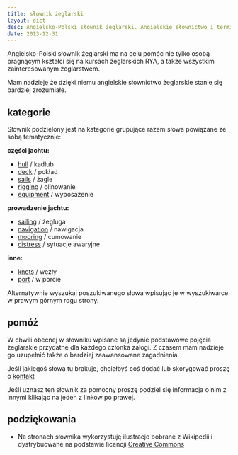 ```yaml
---
title: słownik żeglarski 
layout: dict
desc: Angielsko-Polski słownik żeglarski. Angielskie słownictwo i terminologia żeglarska pomocna w ukończeniu kursów RYA. 
date: 2013-12-31
---
```

Angielsko-Polski słownik żeglarski ma na celu pomóc nie tylko osobą pragnącym kształci się na kursach żeglarskich RYA, 
a także wszystkim zainteresowanym żeglarstwem.   

Mam nadzieję że dzięki niemu angielskie słownictwo żeglarskie stanie się bardziej zrozumiałe.


kategorie
----------

Słownik podzielony jest na kategorie grupujące razem słowa powiązane ze sobą tematycznie:

**części jachtu:**

* [hull](/dict/hull.html) / kadłub
* [deck](/dict/deck.html) / pokład
* [sails](/dict/sails.html) / żagle
* [rigging](/dict/rigging.html) / olinowanie    
* [equipment](/dict/equipment.html) / wyposażenie   
   
**prowadzenie jachtu:**

* [sailing](/dict/sailing.html) / żegluga    
* [navigation](/dict/navigation.html) / nawigacja 
* [mooring](/dict/mooring.html) / cumowanie     
* [distress](/dict/distress.html) / sytuacje awaryjne 

**inne:**

* [knots](/dict/knots.html) / węzły 
* [port](/dict/port.html) / w porcie 


Alternatywnie wyszukaj poszukiwanego słowa wpisując je w wyszukiwarce w prawym górnym rogu strony.
  
  
pomóż
------

W chwili obecnej w słowniku wpisane są jedynie podstawowe pojęcia żeglarskie przydatne dla każdego członka załogi. 
Z czasem mam nadzieje go uzupełnić także o bardziej zaawansowane zagadnienia.

Jeśli jakiegoś słowa tu brakuje, chciałbyś coś dodać lub skorygować proszę o [kontakt](http://stryjski.net/arek/email.html)

Jeśli uznasz ten słownik za pomocny proszę podziel się informacja o nim z innymi klikając na jeden z linków po prawej.

podziękowania
---------------

* Na stronach słownika wykorzystuję ilustracje pobrane z Wikipedii i dystrybuowane na podstawie licencji [Creative Commons](http://en.wikipedia.org/wiki/Creative_Commons)


